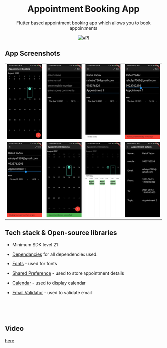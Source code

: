 <h1 align="center">Appointment Booking App</h1>

<p align="center">  
Flutter based appointment booking app which allows you to book appointments
</p>

<p align="center">
  <a href="https://android-arsenal.com/api?level=21"><img alt="API" src="https://img.shields.io/badge/API-21%2B-brightgreen.svg?style=flat"/></a>
</p>


## App Screenshots

<table>
  <tr>
    <td><img src="https://github.com/rahul6975/Calendar-Book-App/blob/master/appointment_booking_app/screenshots/1.jpg" width="200"/></td>
    <td><img src="https://github.com/rahul6975/Calendar-Book-App/blob/master/appointment_booking_app/screenshots/2.jpg" width="200"/></td>
     <td><img src="https://github.com/rahul6975/Calendar-Book-App/blob/master/appointment_booking_app/screenshots/3.jpg" width="200"/></td>
     <td><img src="https://github.com/rahul6975/Calendar-Book-App/blob/master/appointment_booking_app/screenshots/4.jpg" width="200"/></td>
  </tr>
  
<tr>
    <td><img src="https://github.com/rahul6975/Calendar-Book-App/blob/master/appointment_booking_app/screenshots/5.jpg" width="200"/></td>
     <td><img src="https://github.com/rahul6975/Calendar-Book-App/blob/master/appointment_booking_app/screenshots/6.jpg" width="200"/></td>
     <td><img src="https://github.com/rahul6975/Calendar-Book-App/blob/master/appointment_booking_app/screenshots/7.jpg" width="200"/></td>
  <td><img src="https://github.com/rahul6975/Calendar-Book-App/blob/master/appointment_booking_app/screenshots/8.jpg" width="200"/></td>
  </tr>
 </table>

## Tech stack & Open-source libraries
- Minimum SDK level 21
- [Dependancies](https://github.com/rahul6975/Calendar-Book-App/blob/master/appointment_booking_app/pubspec.yaml) for all dependencies used.

- [Fonts](https://flutter.dev/docs/cookbook/design/fonts) - used for fonts
- [Shared Preference](https://pub.dev/packages/shared_preferences) - used to store appointment details
- [Calendar](https://pub.dev/packages/syncfusion_flutter_calendar) - used to display calendar
- [Email Validator](https://pub.dev/packages/email_validator) - used to validate email
</br>
</br>
</br>

## Video
[here](https://drive.google.com/file/d/1MECEmmS0MLV5z1ZNnDPV_MVr79uUz0Io/view?usp=drivesdk)
